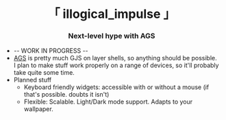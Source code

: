 <div align="center">
    <h1>「 illogical_impulse 」</h1>
    <h3> Next-level hype with AGS </h3>
</div>

- -- WORK IN PROGRESS --
- [AGS](https://github.com/Aylur/ags/) is pretty much GJS on layer shells, so anything should be possible. I plan to make stuff work properly on a range of devices, so it'll probably take quite some time.
- Planned stuff
  - Keyboard friendly widgets: accessible with or without a mouse (if that's possible. doubts it isn't)
  - Flexible: Scalable. Light/Dark mode support. Adapts to your wallpaper.
